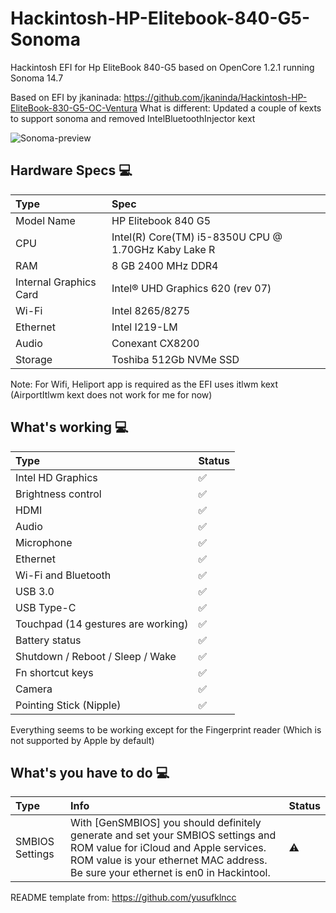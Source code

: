 # Hackintosh-HP-Elitebook-840-G5-Sonoma

Hackintosh EFI for Hp EliteBook 840-G5 based on OpenCore 1.2.1 running Sonoma 14.7

Based on EFI by jkaninada: https://github.com/jkaninda/Hackintosh-HP-EliteBook-830-G5-OC-Ventura
What is different: Updated a couple of kexts to support sonoma and removed IntelBluetoothInjector kext


![Sonoma-preview](https://github.com/user-attachments/assets/8f7073de-5a85-4c96-a27c-93b2e442af9d)


## Hardware Specs  💻

Type | Spec
:---------|:---------
Model Name      | HP Elitebook 840 G5
CPU              | Intel(R) Core(TM) i5-8350U CPU @ 1.70GHz Kaby Lake R
RAM           | 8 GB 2400 MHz DDR4
Internal Graphics Card | Intel® UHD Graphics 620 (rev 07)
Wi-Fi             | Intel 8265/8275
Ethernet          | Intel I219-LM
Audio       | Conexant CX8200
Storage       | Toshiba 512Gb NVMe SSD

Note: For Wifi, Heliport app is required as the EFI uses itlwm kext (AirportItlwm kext does not work for me for now)



## What's working  💻
  
Type | Status
:---------|:---------
Intel HD Graphics             |  ✅  
Brightness control                  |  ✅  
HDMI                                |  ✅  
Audio          |  ✅  
Microphone   |  ✅  
Ethernet            |  ✅  
Wi-Fi and Bluetooth         |  ✅ 
USB 3.0        |  ✅  
USB Type-C        |  ✅  
Touchpad (14 gestures are working)   |  ✅  
Battery status   |  ✅  
Shutdown / Reboot / Sleep / Wake |  ✅  
Fn shortcut keys   |  ✅  
Camera   |  ✅  
Pointing Stick (Nipple)   |  ✅  

Everything seems to be working except for the Fingerprint reader (Which is not supported by Apple by default)


## What's you have to do  💻
  
Type | Info | Status
:---------|:---------|:----------
SMBIOS Settings  | With [GenSMBIOS] you should definitely generate and set your SMBIOS settings and ROM value for iCloud and Apple services. ROM value is your ethernet MAC address. Be sure your ethernet is en0 in Hackintool. |  ⚠️


README template from: https://github.com/yusufklncc
